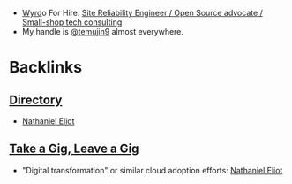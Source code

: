 - [Wyrd](https://en.wikipedia.org/wiki/Wyrd)o For Hire: [Site Reliability Engineer / Open Source advocate / Small-shop tech consulting](https://greenfieldguild.com/)
- My handle is [@temujin9](https://twitter.com/temujin9) almost everywhere.

# Backlinks
## [Directory](<Directory.md>)
- [Nathaniel Eliot](<Nathaniel Eliot.md>)

## [Take a Gig, Leave a Gig](<Take a Gig, Leave a Gig.md>)
- "Digital transformation" or similar cloud adoption efforts: [Nathaniel Eliot](<Nathaniel Eliot.md>)

